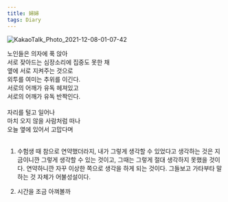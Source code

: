 ```yaml
---
title: 婦婦
tags: Diary
---
```


![KakaoTalk_Photo_2021-12-08-01-07-42](https://user-images.githubusercontent.com/50545088/145064865-b70cf26b-fddc-4751-988a-dbbb429024f1.jpeg)


노인들은 의자에 푹 앉아<br>
서로 잦아드는 심장소리에 집중도 못한 채<br>
옆에 서로 지켜주는 것으로<br>
외투를 여미는 추위를 이긴다.<br>
서로의 어깨가 유독 헤져있고<br>
서로의 어깨가 유독 반짝인다.<br>
<br>
자리를 털고 일어나<br>
마치 오지 않을 사람처럼 떠나<br>
오늘 옆에 있어서 고맙다며<br>
<br>
1. 수험생 때 참으로 연약했더라지, 내가 그렇게 생각할 수 있었다고 생각하는 것은 지금이니깐 그렇게 생각할 수 있는 것이고, 그때는 그렇게 절대 생각하지 못했을 것이다. 연약하니깐 자꾸 이상한 쪽으로 생각을 하게 되는 것이다. 그들보고 가타부타 말하는 것 자체가 어불성설이다.

2. 시간을 조금 아껴볼까